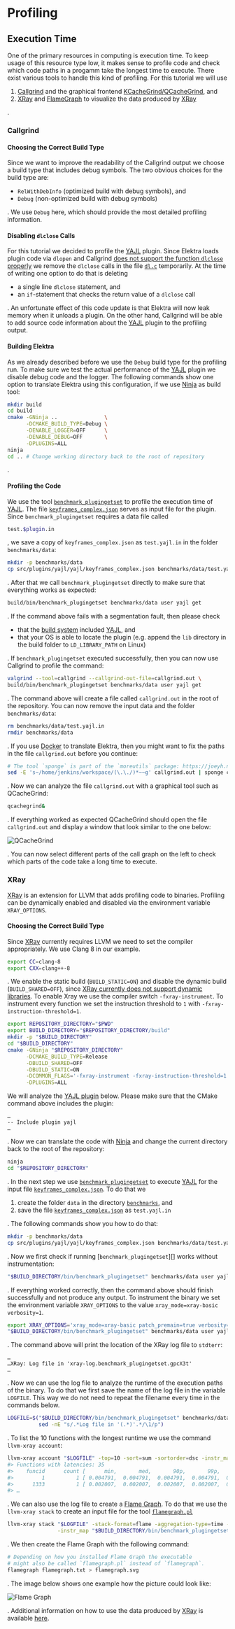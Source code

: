 # Profiling

## Execution Time

One of the primary resources in computing is execution time. To keep usage of this resource type low, it makes sense to profile code and check which code paths in a progamm take the longest time to execute. There exist various tools to handle this kind of profiling. For this tutorial we will use

1. [Callgrind](https://valgrind.org/docs/manual/cl-manual.html) and the graphical frontend [KCacheGrind/QCacheGrind](https://kcachegrind.github.io/html/Home.html), and
2. [XRay][] and [FlameGraph][] to visualize the data produced by [XRay][]

.

[xray]: https://llvm.org/docs/XRay.html
[flamegraph]: https://github.com/brendangregg/FlameGraph

### Callgrind

#### Choosing the Correct Build Type

Since we want to improve the readability of the Callgrind output we choose a build type that includes debug symbols. The two obvious choices for the build type are:

- `RelWithDebInfo` (optimized build with debug symbols), and
- `Debug` (non-optimized build with debug symbols)

. We use `Debug` here, which should provide the most detailed profiling information.

#### Disabling `dlclose` Calls

For this tutorial we decided to profile the [YAJL][] plugin. Since Elektra loads plugin code via `dlopen` and Callgrind [does not support the function `dlclose` properly](https://stackoverflow.com/questions/16719395) we remove the `dlclose` calls in the file [`dl.c`](../../src/libs/loader/dl.c) temporarily. At the time of writing one option to do that is deleting

- a single line `dlclose` statement, and
- an `if`-statement that checks the return value of a `dlclose` call

. An unfortunate effect of this code update is that Elektra will now leak memory when it unloads a plugin. On the other hand, Callgrind will be able to add source code information about the [YAJL][] plugin to the profiling output.

[yajl]: ../../src/plugins/yajl/README.md

#### Building Elektra

As we already described before we use the `Debug` build type for the profiling run. To make sure we test the actual performance of the [YAJL][] plugin we disable debug code and the logger. The following commands show one option to translate Elektra using this configuration, if we use [Ninja](https://ninja-build.org) as build tool:

```sh
mkdir build
cd build
cmake -GNinja ..               \
      -DCMAKE_BUILD_TYPE=Debug \
      -DENABLE_LOGGER=OFF      \
      -DENABLE_DEBUG=OFF       \
      -DPLUGINS=ALL
ninja
cd .. # Change working directory back to the root of repository
```

.

#### Profiling the Code

We use the tool [`benchmark_plugingetset`](../../benchmarks/README.md) to profile the execution time of [YAJL][]. The file [`keyframes_complex.json`](../../src/plugins/yajl/yajl/keyframes_complex.json) serves as input file for the plugin. Since `benchmark_plugingetset` requires a data file called

```sh
test.$plugin.in
```

, we save a copy of `keyframes_complex.json` as `test.yajl.in` in the folder `benchmarks/data`:

```sh
mkdir -p benchmarks/data
cp src/plugins/yajl/yajl/keyframes_complex.json benchmarks/data/test.yajl.in
```

. After that we call `benchmark_plugingetset` directly to make sure that everything works as expected:

```sh
build/bin/benchmark_plugingetset benchmarks/data user yajl get
```

. If the command above fails with a segmentation fault, then please check

- that the [build system](../COMPILE.md) included [YAJL][], and
- that your OS is able to locate the plugin (e.g. append the `lib` directory in the build folder to `LD_LIBRARY_PATH` on Linux)

. If `benchmark_plugingetset` executed successfully, then you can now use Callgrind to profile the command:

```sh
valgrind --tool=callgrind --callgrind-out-file=callgrind.out \
build/bin/benchmark_plugingetset benchmarks/data user yajl get
```

. The command above will create a file called `callgrind.out` in the root of the repository. You can now remove the input data and the folder `benchmarks/data`:

```sh
rm benchmarks/data/test.yajl.in
rmdir benchmarks/data
```

. If you use [Docker](../../scripts/docker/README.md) to translate Elektra, then you might want to fix the paths in the file `callgrind.out` before you continue:

```sh
# The tool `sponge` is part of the `moreutils` package: https://joeyh.name/code/moreutils
sed -E 's~/home/jenkins/workspace/(\.\./)*~~g' callgrind.out | sponge callgrind.out
```

. Now we can analyze the file `callgrind.out` with a graphical tool such as QCacheGrind:

```sh
qcachegrind&
```

. If everything worked as expected QCacheGrind should open the file `callgrind.out` and display a window that look similar to the one below:

![QCacheGrind](../images/qcachegrind.png)

. You can now select different parts of the call graph on the left to check which parts of the code take a long time to execute.

### XRay

[XRay][] is an extension for LLVM that adds profiling code to binaries. Profiling can be dynamically enabled and disabled via the environment variable `XRAY_OPTIONS`.

#### Choosing the Correct Build Type

Since [XRay][] currently requires LLVM we need to set the compiler appropriately. We use Clang 8 in our example.

```sh
export CC=clang-8
export CXX=clang++-8
```

. We enable the static build (`BUILD_STATIC=ON`) and disable the dynamic build (`BUILD_SHARED=OFF`), since [XRay currently does not support dynamic libraries](https://lists.llvm.org/pipermail/cfe-dev/2018-August/059147.html). To enable Xray we use the compiler switch `-fxray-instrument`. To instrument every function we set the instruction threshold to `1` with `-fxray-instruction-threshold=1`.

```sh
export REPOSITORY_DIRECTORY="$PWD"
export BUILD_DIRECTORY="$REPOSITORY_DIRECTORY/build"
mkdir -p "$BUILD_DIRECTORY"
cd "$BUILD_DIRECTORY"
cmake -GNinja "$REPOSITORY_DIRECTORY"                                   \
      -DCMAKE_BUILD_TYPE=Release                                        \
      -DBUILD_SHARED=OFF                                                \
      -DBUILD_STATIC=ON                                                 \
      -DCOMMON_FLAGS='-fxray-instrument -fxray-instruction-threshold=1' \
      -DPLUGINS=ALL
```

We will analyze the [YAJL plugin][yajl] below. Please make sure that the CMake command above includes the plugin:

```
…
-- Include plugin yajl
…
```

. Now we can translate the code with [Ninja](https://ninja-build.org) and change the current directory back to the root of the repository:

```sh
ninja
cd "$REPOSITORY_DIRECTORY"
```

. In the next step we use [`benchmark_plugingetset`](../../benchmarks/README.md) to execute [YAJL][] for the input file [`keyframes_complex.json`]. To do that we

1. create the folder `data` in the directory [`benchmarks`](../../benchmarks), and
2. save the file [`keyframes_complex.json`][] as `test.yajl.in`

. The following commands show you how to do that:

```sh
mkdir -p benchmarks/data
cp src/plugins/yajl/yajl/keyframes_complex.json benchmarks/data/test.yajl.in
```

. Now we first check if running [`benchmark_plugingetset`][] works without instrumentation:

```sh
"$BUILD_DIRECTORY/bin/benchmark_plugingetset" benchmarks/data user yajl get
```

. If everything worked correctly, then the command above should finish successfully and not produce any output. To instrument the binary we set the environment variable `XRAY_OPTIONS` to the value `xray_mode=xray-basic verbosity=1`.

```sh
export XRAY_OPTIONS='xray_mode=xray-basic patch_premain=true verbosity=1'
"$BUILD_DIRECTORY/bin/benchmark_plugingetset" benchmarks/data user yajl get
```

. The command above will print the location of the XRay log file to `stdterr`:

```
…
…XRay: Log file in 'xray-log.benchmark_plugingetset.gpcX3t'
…
```

. Now we can use the log file to analyze the runtime of the execution paths of the binary. To do that we first save the name of the log file in the variable `LOGFILE`. This way we do not need to repeat the filename every time in the commands below.

```sh
LOGFILE=$("$BUILD_DIRECTORY/bin/benchmark_plugingetset" benchmarks/data user yajl get 2>&1 |
          sed -nE "s/.*Log file in '(.*)'.*/\1/p")
```

. To list the 10 functions with the longest runtime we use the command `llvm-xray account`:

```sh
llvm-xray account "$LOGFILE" -top=10 -sort=sum -sortorder=dsc -instr_map "$BUILD_DIRECTORY/bin/benchmark_plugingetset"
#> Functions with latencies: 35
#>    funcid      count [      min,       med,       90p,       99p,       max]       sum  function
#>         1          1 [ 0.004791,  0.004791,  0.004791,  0.004791,  0.004791]  0.004791  <invalid>:0:0: main
#>      1333          1 [ 0.002007,  0.002007,  0.002007,  0.002007,  0.002007]  0.002007  <invalid>:0:0: elektraYajlGet
#> …
```

. We can also use the log file to create a [Flame Graph](https://www.brendangregg.com/flamegraphs.html). To do that we use the `llvm-xray stack` to create an input file for the tool [`flamegraph.pl`][flamegraph]

```sh
llvm-xray stack "$LOGFILE" -stack-format=flame -aggregation-type=time -all-stacks \
                -instr_map "$BUILD_DIRECTORY/bin/benchmark_plugingetset" > flamegraph.txt
```

. We then create the Flame Graph with the following command:

```sh
# Depending on how you installed Flame Graph the executable
# might also be called `flamegraph.pl` instead of `flamegraph`.
flamegraph flamegraph.txt > flamegraph.svg
```

. The image below shows one example how the picture could look like:

![Flame Graph](../images/flamegraph.svg)

. Additional information on how to use the data produced by [XRay][] is available [here](https://llvm.org/docs/XRayExample.html).

[`keyframes_complex.json`]: ../../src/plugins/yajl/yajl/keyframes_complex.json
